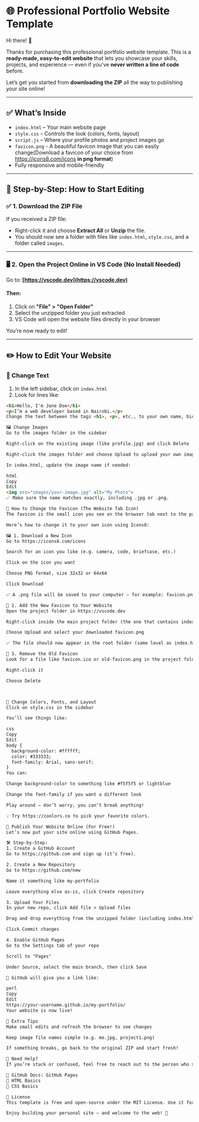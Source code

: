 # 🌐 Professional Portfolio Website Template

Hi there! 👋

Thanks for purchasing this professional portfolio website template. This is a **ready-made, easy-to-edit website** that lets you showcase your skills, projects, and experience — even if you’ve **never written a line of code** before.

Let’s get you started from **downloading the ZIP** all the way to publishing your site online!

---

## ✅ What’s Inside

- `index.html` – Your main website page  
- `style.css` – Controls the look (colors, fonts, layout)  
- `script.js` – Where your profile photos and project images go
- `favicon.png` - A beautiful favicon image that you can easily change(Download a favicon of your choice from https://icons8.com/icons **in png format**)
- Fully responsive and mobile-friendly

---

## 🧩 Step-by-Step: How to Start Editing

### ✅ 1. Download the ZIP File

If you received a ZIP file:

- Right-click it and choose **Extract All** or **Unzip** the file.
- You should now see a folder with files like `index.html`, `style.css`, and a folder called `images`.

---

### 🖥️ 2. Open the Project Online in VS Code (No Install Needed)

Go to: **[https://vscode.dev](https://vscode.dev)**

#### Then:

1. Click on **"File" > "Open Folder"**
2. Select the unzipped folder you just extracted
3. VS Code will open the website files directly in your browser

You’re now ready to edit!

---

## ✏️ How to Edit Your Website

### 📝 Change Text

1. In the left sidebar, click on `index.html`
2. Look for lines like:

```html
<h1>Hello, I'm Jane Doe</h1>
<p>I’m a web developer based in Nairobi.</p>
Change the text between the tags <h1>, <p>, etc., to your own name, bio, etc.

🖼️ Change Images
Go to the images folder in the sidebar

Right-click on the existing image (like profile.jpg) and click Delete

Right-click the images folder and choose Upload to upload your own image

In index.html, update the image name if needed:

html
Copy
Edit
<img src="images/your-image.jpg" alt="My Photo">
✅ Make sure the name matches exactly, including .jpg or .png.

🧷 How to Change the Favicon (The Website Tab Icon)
The favicon is the small icon you see on the browser tab next to the page title — usually a logo or symbol.

Here’s how to change it to your own icon using Icons8:

🖼️ 1. Download a New Icon
Go to https://icons8.com/icons

Search for an icon you like (e.g. camera, code, briefcase, etc.)

Click on the icon you want

Choose PNG format, size 32x32 or 64x64

Click Download

✅ A .png file will be saved to your computer — for example: favicon.png

📁 2. Add the New Favicon to Your Website
Open the project folder in https://vscode.dev

Right-click inside the main project folder (the one that contains index.html)

Choose Upload and select your downloaded favicon.png

✅ The file should now appear in the root folder (same level as index.html).

🧼 3. Remove the Old Favicon
Look for a file like favicon.ico or old-favicon.png in the project folder.

Right-click it

Choose Delete



🎨 Change Colors, Fonts, and Layout
Click on style.css in the sidebar

You’ll see things like:

css
Copy
Edit
body {
  background-color: #ffffff;
  color: #333333;
  font-family: Arial, sans-serif;
}
You can:

Change background-color to something like #f5f5f5 or lightblue

Change the font-family if you want a different look

Play around — don’t worry, you can’t break anything!

💡 Try https://coolors.co to pick your favorite colors.

🚀 Publish Your Website Online (For Free!)
Let’s now put your site online using GitHub Pages.

🛠️ Step-by-Step:
1. Create a GitHub Account
Go to https://github.com and sign up (it’s free).

2. Create a New Repository
Go to https://github.com/new

Name it something like my-portfolio

Leave everything else as-is, click Create repository

3. Upload Your Files
In your new repo, click Add file > Upload files

Drag and drop everything from the unzipped folder (including index.html, style.css, images/)

Click Commit changes

4. Enable GitHub Pages
Go to the Settings tab of your repo

Scroll to "Pages"

Under Source, select the main branch, then click Save

🎉 GitHub will give you a link like:

perl
Copy
Edit
https://your-username.github.io/my-portfolio/
Your website is now live!

🧠 Extra Tips
Make small edits and refresh the browser to see changes

Keep image file names simple (e.g. me.jpg, project1.png)

If something breaks, go back to the original ZIP and start fresh!

💬 Need Help?
If you’re stuck or confused, feel free to reach out to the person who shared this with you or visit:

📘 GitHub Docs: GitHub Pages
📘 HTML Basics
📘 CSS Basics

🪪 License
This template is free and open-source under the MIT License. Use it for anything — no strings attached!

Enjoy building your personal site — and welcome to the web! 🚀
